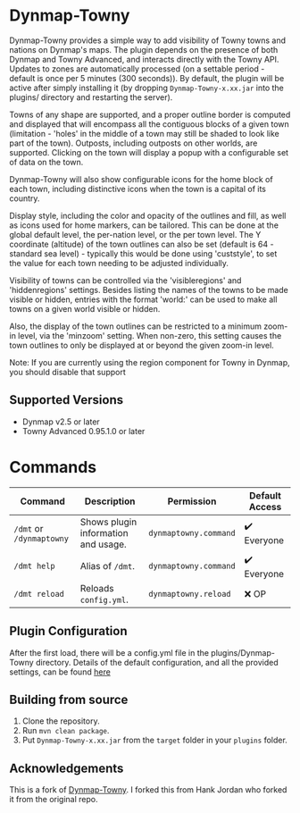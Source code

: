 # Dynmap-Towny

Dynmap-Towny provides a simple way to add visibility of Towny towns and nations on Dynmap's maps. The plugin depends on the presence of both Dynmap and Towny Advanced, and interacts directly with the Towny API. Updates to zones are automatically processed (on a settable period - default is once per 5 minutes (300 seconds)). By default, the plugin will be active after simply installing it (by dropping `Dynmap-Towny-x.xx.jar` into the plugins/ directory and restarting the server).

Towns of any shape are supported, and a proper outline border is computed and displayed that will encompass all the contiguous blocks of a given town (limitation - 'holes' in the middle of a town may still be shaded to look like part of the town). Outposts, including outposts on other worlds, are supported. Clicking on the town will display a popup with a configurable set of data on the town.

Dynmap-Towny will also show configurable icons for the home block of each town, including distinctive icons when the town is a capital of its country.

Display style, including the color and opacity of the outlines and fill, as well as icons used for home markers, can be tailored. This can be done at the global default level, the per-nation level, or the per town level. The Y coordinate (altitude) of the town outlines can also be set (default is 64 - standard sea level) - typically this would be done using 'custstyle', to set the value for each town needing to be adjusted individually.

Visibility of towns can be controlled via the 'visibleregions' and 'hiddenregions' settings. Besides listing the names of the towns to be made visible or hidden, entries with the format 'world:<worldname>' can be used to make all towns on a given world visible or hidden.

Also, the display of the town outlines can be restricted to a minimum zoom-in level, via the 'minzoom' setting. When non-zero, this setting causes the town outlines to only be displayed at or beyond the given zoom-in level.

Note: If you are currently using the region component for Towny in Dynmap, you should disable that support

## Supported Versions

-   Dynmap v2.5 or later 
-   Towny Advanced 0.95.1.0 or later

# Commands

| Command                  | Description                         | Permission            | Default Access              |
|--------------------------|-------------------------------------|-----------------------|-----------------------------|
| `/dmt` or `/dynmaptowny` | Shows plugin information and usage. | `dynmaptowny.command` | :heavy_check_mark: Everyone |
| `/dmt help`              | Alias of `/dmt`.                    | `dynmaptowny.command` | :heavy_check_mark: Everyone |
| `/dmt reload`            | Reloads `config.yml`.               | `dynmaptowny.reload`  |            :x: OP           |

## Plugin Configuration
After the first load, there will be a config.yml file in the plugins/Dynmap-Towny directory. Details of the default configuration, and all the provided settings, can be found [here](https://github.com/hankjordan/Dynmap-Towny/wiki)

## Building from source

1. Clone the repository.
2. Run `mvn clean package`.
3. Put `Dynmap-Towny-x.xx.jar` from the `target` folder in your `plugins` folder.

## Acknowledgements
This is a fork of [Dynmap-Towny](https://github.com/webbukkit/Dynmap-Towny).
I forked this from Hank Jordan who forked it from the original repo.